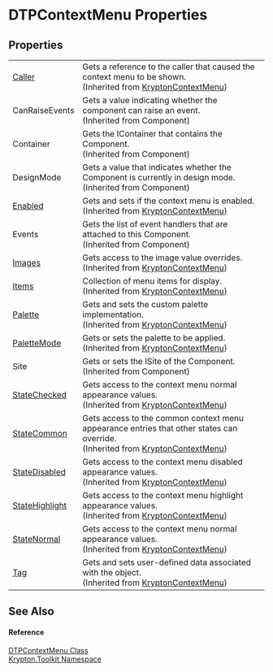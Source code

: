 # DTPContextMenu Properties




## Properties
<table>
<tr>
<td><a href="5634b53b-8aa7-563e-693f-2f31252d61c7.md">Caller</a></td>
<td>Gets a reference to the caller that caused the context menu to be shown.<br />(Inherited from <a href="be1800e7-d2d1-ad14-d15d-ac42eaa8392b.md">KryptonContextMenu</a>)</td></tr>
<tr>
<td>CanRaiseEvents</td>
<td>Gets a value indicating whether the component can raise an event.<br />(Inherited from Component)</td></tr>
<tr>
<td>Container</td>
<td>Gets the IContainer that contains the Component.<br />(Inherited from Component)</td></tr>
<tr>
<td>DesignMode</td>
<td>Gets a value that indicates whether the Component is currently in design mode.<br />(Inherited from Component)</td></tr>
<tr>
<td><a href="f98c5913-a21a-afcb-bec1-d8c862ff7fe7.md">Enabled</a></td>
<td>Gets and sets if the context menu is enabled.<br />(Inherited from <a href="be1800e7-d2d1-ad14-d15d-ac42eaa8392b.md">KryptonContextMenu</a>)</td></tr>
<tr>
<td>Events</td>
<td>Gets the list of event handlers that are attached to this Component.<br />(Inherited from Component)</td></tr>
<tr>
<td><a href="283614d3-e29c-8d32-26cf-ca1f9464c448.md">Images</a></td>
<td>Gets access to the image value overrides.<br />(Inherited from <a href="be1800e7-d2d1-ad14-d15d-ac42eaa8392b.md">KryptonContextMenu</a>)</td></tr>
<tr>
<td><a href="1f83d830-4b80-c762-f294-1d9f37370a55.md">Items</a></td>
<td>Collection of menu items for display.<br />(Inherited from <a href="be1800e7-d2d1-ad14-d15d-ac42eaa8392b.md">KryptonContextMenu</a>)</td></tr>
<tr>
<td><a href="71fc16ef-89ec-39cd-0419-a38454412292.md">Palette</a></td>
<td>Gets and sets the custom palette implementation.<br />(Inherited from <a href="be1800e7-d2d1-ad14-d15d-ac42eaa8392b.md">KryptonContextMenu</a>)</td></tr>
<tr>
<td><a href="b97de70a-564c-1983-6942-86ecde6c1107.md">PaletteMode</a></td>
<td>Gets or sets the palette to be applied.<br />(Inherited from <a href="be1800e7-d2d1-ad14-d15d-ac42eaa8392b.md">KryptonContextMenu</a>)</td></tr>
<tr>
<td>Site</td>
<td>Gets or sets the ISite of the Component.<br />(Inherited from Component)</td></tr>
<tr>
<td><a href="3fd7d47b-291a-4111-9073-cf0d2eb71c96.md">StateChecked</a></td>
<td>Gets access to the context menu normal appearance values.<br />(Inherited from <a href="be1800e7-d2d1-ad14-d15d-ac42eaa8392b.md">KryptonContextMenu</a>)</td></tr>
<tr>
<td><a href="cd34a309-cc2a-a2c9-a9cd-e4ad1b50d74b.md">StateCommon</a></td>
<td>Gets access to the common context menu appearance entries that other states can override.<br />(Inherited from <a href="be1800e7-d2d1-ad14-d15d-ac42eaa8392b.md">KryptonContextMenu</a>)</td></tr>
<tr>
<td><a href="97778c62-ea4d-0ae2-6553-ee949f24d44f.md">StateDisabled</a></td>
<td>Gets access to the context menu disabled appearance values.<br />(Inherited from <a href="be1800e7-d2d1-ad14-d15d-ac42eaa8392b.md">KryptonContextMenu</a>)</td></tr>
<tr>
<td><a href="ad254052-5a76-4158-925b-08f4b9838b0c.md">StateHighlight</a></td>
<td>Gets access to the context menu highlight appearance values.<br />(Inherited from <a href="be1800e7-d2d1-ad14-d15d-ac42eaa8392b.md">KryptonContextMenu</a>)</td></tr>
<tr>
<td><a href="455e4981-d130-0a6e-74f0-10b603087ee3.md">StateNormal</a></td>
<td>Gets access to the context menu normal appearance values.<br />(Inherited from <a href="be1800e7-d2d1-ad14-d15d-ac42eaa8392b.md">KryptonContextMenu</a>)</td></tr>
<tr>
<td><a href="53ae7c5b-92a3-4fa5-3c97-c9692c5b7977.md">Tag</a></td>
<td>Gets and sets user-defined data associated with the object.<br />(Inherited from <a href="be1800e7-d2d1-ad14-d15d-ac42eaa8392b.md">KryptonContextMenu</a>)</td></tr>
</table>

## See Also


#### Reference
<a href="356e09a7-7be9-5445-808c-4ac461e2eccc.md">DTPContextMenu Class</a>  
<a href="79d2eac2-21f4-54ff-7552-b20c33c30600.md">Krypton.Toolkit Namespace</a>  
